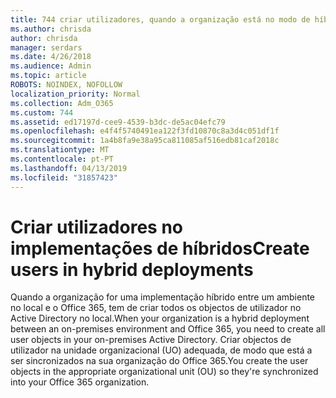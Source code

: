 ```yaml
---
title: 744 criar utilizadores, quando a organização está no modo de híbridos
ms.author: chrisda
author: chrisda
manager: serdars
ms.date: 4/26/2018
ms.audience: Admin
ms.topic: article
ROBOTS: NOINDEX, NOFOLLOW
localization_priority: Normal
ms.collection: Adm_O365
ms.custom: 744
ms.assetid: ed17197d-cee9-4539-b3dc-de5ac04efc79
ms.openlocfilehash: e4f4f5740491ea122f3fd10870c8a3d4c051df1f
ms.sourcegitcommit: 1a4b8fa9e38a95ca811085af516edb81caf2018c
ms.translationtype: MT
ms.contentlocale: pt-PT
ms.lasthandoff: 04/13/2019
ms.locfileid: "31857423"
---
```

# <a name="create-users-in-hybrid-deployments"></a><span data-ttu-id="5c5b5-102">Criar utilizadores no implementações de híbridos</span><span class="sxs-lookup"><span data-stu-id="5c5b5-102">Create users in hybrid deployments</span></span>

<span data-ttu-id="5c5b5-103">Quando a organização for uma implementação híbrido entre um ambiente no local e o Office 365, tem de criar todos os objectos de utilizador no Active Directory no local.</span><span class="sxs-lookup"><span data-stu-id="5c5b5-103">When your organization is a hybrid deployment between an on-premises environment and Office 365, you need to create all user objects in your on-premises Active Directory.</span></span> <span data-ttu-id="5c5b5-104">Criar objectos de utilizador na unidade organizacional (UO) adequada, de modo que está a ser sincronizados na sua organização do Office 365.</span><span class="sxs-lookup"><span data-stu-id="5c5b5-104">You create the user objects in the appropriate organizational unit (OU) so they're synchronized into your Office 365 organization.</span></span>
